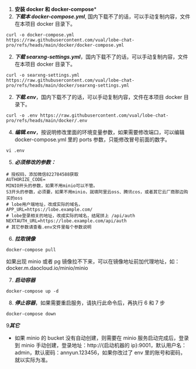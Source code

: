 1. **安装 docker 和 docker-compose**\*
2. **_下载本 docker-compose.yml_**, 国内下载不了的话，可以手动复制内容，文件在本项目 docker 目录下。

```shell
curl -o docker-compose.yml https://raw.githubusercontent.com/vual/lobe-chat-pro/refs/heads/main/docker/docker-compose.yml
```

2. **_下载 searxng-settings.yml_**，国内下载不了的话，可以手动复制内容，文件在本项目 docker 目录下。

```shell
curl -o searxng-settings.yml https://raw.githubusercontent.com/vual/lobe-chat-pro/refs/heads/main/docker/searxng-settings.yml
```

2. **_下载.env_**，国内下载不了的话，可以手动复制内容，文件在本项目 docker 目录下。

```shell
curl -o .env https://raw.githubusercontent.com/vual/lobe-chat-pro/refs/heads/main/docker/.env
```

4. **_编辑.env_**，按说明修改里面的环境变量参数，如果需要修改端口，可以编辑 docker-compose.yml 里的 ports 参数，只能修改冒号前面的数字。

```shell
vi .env
```

5. **_必须修改的参数：_**

```shell
# 授权码，添加微信822784588获取
AUTHORIZE_CODE=
MINIO开头的参数，如果不用minio可以不管。
S3开头的参数，必须要，如果不用minio，就填阿里云oss、腾讯cos，或者其它云厂商那边购买的oss
# lobe用户端地址，改成实际的域名，
APP_URL=https://lobe.example.com/
# lobe登录相关的地址，改成实际的域名，结尾拼上 /api/auth
NEXTAUTH_URL=https://lobe.example.com/api/auth
# 其它参数请查看.env文件里每个参数说明
```

6. **_拉取镜像_**

```shell
docker-compose pull
```

如果出现 minio 或者 pg 镜像拉不下来，可以在镜像地址前加代理地址，如：docker.m.daocloud.io/minio/minio

7. **_启动容器_**

```shell
docker-compose up -d
```

8. **_停止容器_**，如果需要重启服务，请执行此命令后，再执行 6 和 7 步

```shell
docker-compose down
```

&#x39;**_其它_**

- 如果 minio 的 bucket 没有自动创建，则需要在 minio 服务启动完成后，登录到 minio 手动创建，登录地址：http\://{启动机器的 ip}:9001，默认用户名：admin，默认密码：annyun.123456，如果你改过了 env 里的账号和密码，就以实际为准。
